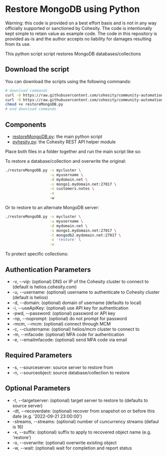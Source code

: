 # Restore MongoDB using Python

Warning: this code is provided on a best effort basis and is not in any way officially supported or sanctioned by Cohesity. The code is intentionally kept simple to retain value as example code. The code in this repository is provided as-is and the author accepts no liability for damages resulting from its use.

This python script script restores MongoDB databases/collections

## Download the script

You can download the scripts using the following commands:

```bash
# download commands
curl -O https://raw.githubusercontent.com/cohesity/community-automation-samples/main/python/restoreMongoDB/restoreMongoDB.py
curl -O https://raw.githubusercontent.com/cohesity/community-automation-samples/main/python/pyhesity.py
chmod +x restoreMongoDB.py
# end download commands
```

## Components

* [restoreMongoDB.py](https://raw.githubusercontent.com/cohesity/community-automation-samples/main/python/restoreMongoDB/restoreMongoDB.py): the main python script
* [pyhesity.py](https://raw.githubusercontent.com/cohesity/community-automation-samples/main/python/pyhesity/pyhesity.py): the Cohesity REST API helper module

Place both files in a folder together and run the main script like so:

To restore a database/collection and overwrite the original:

```bash
./restoreMongoDB.py -v mycluster \
                    -u myusername \
                    -d mydomain.net \
                    -s mongo1.mydomain.net:27017 \
                    -n customers.notes \
                    -o
                    -w
```

Or to restore to an alternate MongoDB server:

```bash
./restoreMongoDB.py -v mycluster \
                    -u myusername \
                    -d mydomain.net \
                    -s mongo1.mydomain.net:27017 \
                    -t mongodb2.mydomain.net:27017 \
                    -x 'restore' \
                    -w
```

To protect specific collections:

## Authentication Parameters

* -v, --vip: (optional) DNS or IP of the Cohesity cluster to connect to (default is helios.cohesity.com)
* -u, --username: (optional) username to authenticate to Cohesity cluster (default is helios)
* -d, --domain: (optional) domain of username (defaults to local)
* -i, --useApiKey: (optional) use API key for authentication
* -pwd, --password: (optional) password or API key
* -np, --noprompt: (optional) do not prompt for password
* -mcm, --mcm: (optional) connect through MCM
* -c, --clustername: (optional) helios/mcm cluster to connect to
* -m, --mfacode: (optional) MFA code for authentication
* -e, --emailmfacode: (optional) send MFA code via email

## Required Parameters

* -s, --sourceserver: source server to restore from
* -n, --sourceobject: source database/collection to restore

## Optional Parameters

* -t, --targetserver: (optional) target server to restore to (defaults to source server)
* -dt, --recoverdate: (optional) recover from snapshot on or before this date (e.g. '2022-09-21 23:00:00')
* -streams, --streams: (optional) number of cuncurrency streams (defaul is 16)
* -x, --suffix: (optional) suffix to apply to recovered object name (e.g. 'restore')
* -o, --overwrite: (optional) overwrite existing object
* -w, --wait: (optional) wait for completion and report status
